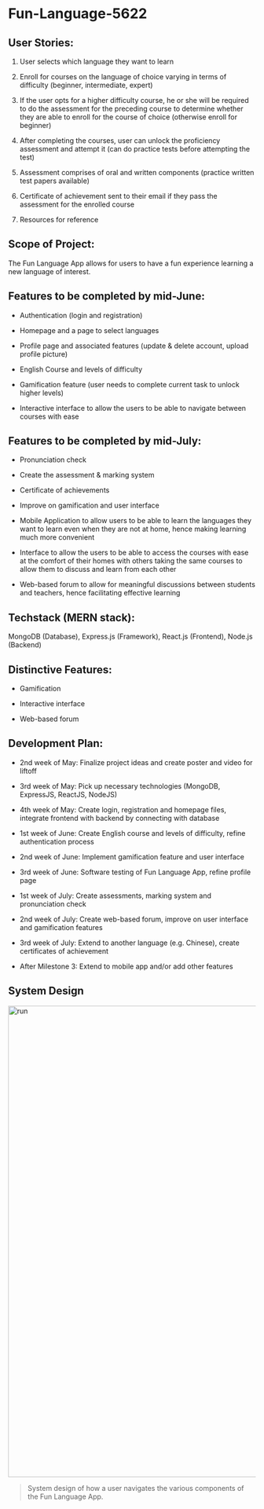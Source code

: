 # Fun-Language-5622
## User Stories:  
1. User selects which language they want to learn  

2. Enroll for courses on the language of choice varying in terms of difficulty (beginner, intermediate, expert)  

3. If the user opts for a higher difficulty course, he or she will be required to do the assessment for the preceding course to determine whether they are able to enroll for the course of choice (otherwise enroll for beginner)  

4. After completing the courses, user can unlock the proficiency assessment and attempt it (can do practice tests before attempting the test)  

5. Assessment comprises of oral and written components (practice written test papers available)  

6. Certificate of achievement sent to their email if they pass the assessment for the enrolled course  

7. Resources for reference

## Scope of Project:  
The Fun Language App allows for users to have a fun experience learning a new language of interest.

## Features to be completed by mid-June:
* Authentication (login and registration)  

* Homepage and a page to select languages  

* Profile page and associated features (update & delete account, upload profile picture) 

* English Course and levels of difficulty

* Gamification feature (user needs to complete current task to unlock higher levels)  

* Interactive interface to allow the users to be able to navigate between courses with ease  

## Features to be completed by mid-July:
* Pronunciation check  

* Create the assessment & marking system  

* Certificate of achievements  

* Improve on gamification and user interface

* Mobile Application to allow users to be able to learn the languages they want to learn even when they are not at home, hence making learning much more convenient 

* Interface to allow the users to be able to access the courses with ease at the comfort of their homes with others taking the same courses to allow them to discuss and learn from each other 

* Web-based forum to allow for meaningful discussions between students and teachers, hence facilitating effective learning  

## Techstack (MERN stack):
MongoDB (Database),
Express.js (Framework),
React.js (Frontend),
Node.js (Backend)


## Distinctive Features:
* Gamification  

* Interactive interface  

* Web-based forum  

## Development Plan:
* 2nd week of May: Finalize project ideas and create poster and video for liftoff  

* 3rd week of May: Pick up necessary technologies (MongoDB, ExpressJS, ReactJS, NodeJS)  

* 4th week of May: Create login, registration and homepage files, integrate frontend with backend by connecting with database  

* 1st week of June: Create English course and levels of difficulty, refine authentication process

* 2nd week of June: Implement gamification feature and user interface

* 3rd week of June: Software testing of Fun Language App, refine profile page 

* 1st week of July: Create assessments, marking system and pronunciation check 

* 2nd week of July: Create web-based forum, improve on user interface and gamification features 

* 3rd week of July: Extend to another language (e.g. Chinese), create certificates of achievement

* After Milestone 3: Extend to mobile app and/or add other features

## System Design
<img width="960" alt="run" src="https://github.com/zhanyang01/Fun-Language-5622/assets/110977266/a13e91c5-8872-4bab-a316-d9c5c80b20b0">   

> System design of how a user navigates the various components of the Fun Language App. 




